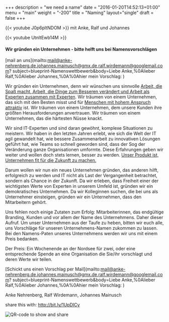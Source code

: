 +++
description = "we need a name"
date = "2016-01-20T14:52:13+01:00"
menu = "main"
weight = "-200"
title = "Naming"
layout="single"
draft = false
+++



{{< youtube J0p6pltNDOM >}} 
mit Anke, Ralf und Johannes


{{< youtube UtnltEwb14M >}} 


#### Wir gründen ein Unternehmen - bitte helft uns bei Namensvorschlägen
 [mail an uns](mailto:mail@anke-nehrenberg.de,johannes.mainusch@gmx.de,ralf.wirdemann@googlemail.com?
subject=blueprint-Namenswettbewerb&body=Liebe Anke,%0Alieber Ralf,%0Alieber Johannes,%0A%0Ahier mein Vorschlag: )


Wir gründen ein Unternehmen, denn wir wünschen uns sinnvolle [Arbeit, die Spaß macht, Arbeit, die Dinge zum Besseren verändert und Arbeit als Experten zusammen mit Experten](../charta). Wir träumen von einem Unternehmen, das sich mit den Besten misst und für [Menschen mit hohem Anspruch attraktiv](../werte) ist. Wir träumen von einem Unternehmen, dem unsere Kunden ihre größten Herausforderungen anvertrauen. Wir träumen von einem Unternehmen, das die härtesten Nüsse knackt.

Wir sind IT-Experten und sind daran gewöhnt, komplexe Situationen zu meistern. Wir haben in den letzten Jahren erlebt, wie sich die Welt der IT agil gewandelt hat, wie bessere Zusammenarbeit zu innovativen Lösungen geführt hat, wie Teams so schnell geworden sind, dass der Sog der Veränderung ganze Organisationen umformte. Diese Erfahrungen geben wir weiter und wollen doch stets lernen, besser zu werden. [Unser Produkt ist, Unternehmen fit für die Zukunft zu machen.](../product)

Darum wollen wir nun ein neues Unternehmen gründen, das anderen hilft, erfolgreich zu werden und IT nicht als Last der Vergangenheit betrachtet, sondern als Chance in der Zukunft. Da wir erleben, dass Freiheit einer der wichtigsten Werte von Experten in unserem Umfeld ist, gründen wir ein demokratisches Unternehmen. Da wir Kolleginnen suchen, die bei uns als Unternehmer einsteigen, gründen wir ein Unternehmen, dass den Mitarbeitern gehört.

Uns fehlen noch einige Zutaten zum Erfolg: Mitarbeiterinnen, das endgültige Branding, Kunden und vor allem der Name des Unternehmens. Daher dieser Aufruf. Um unser Unternehmen aus der Taufe zu heben, bitten wir euch alle, uns Vorschläge für unseren Unternehmens-Namen zukommen zu lassen. Bei den Namens-Paten unseres Unternehmens werden wir uns mit einem Preis bedanken.

Der Preis: Ein Wochenende an der Nordsee für zwei, oder eine entsprechende Spende an eine Organisation die Sie/ihr vorschlagt und deren Werte wir teilen.

[Schickt uns einen Vorschlag per Mail](mailto:mail@anke-nehrenberg.de,johannes.mainusch@gmx.de,ralf.wirdemann@googlemail.com?
subject=blueprint-Namenswettbewerb&body=Liebe Anke,%0Alieber Ralf,%0Alieber Johannes,%0A%0Ahier mein Vorschlag: )

Anke Nehrenberg,
Ralf Wirdemann,
Johannes Mainusch

share this with: http://bit.ly/1UpDICy

![QR-code to show and share](../img/QR-Code-blueprintNaming.png)
